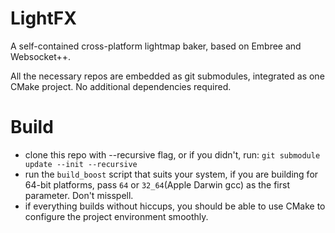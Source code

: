 # LightFX
A self-contained cross-platform lightmap baker,
based on Embree and Websocket++.

All the necessary repos are embedded as git submodules,
integrated as one CMake project. No additional dependencies required.

# Build
* clone this repo with --recursive flag, or if you didn't, run:
`git submodule update --init --recursive`
* run the `build_boost` script that suits your system, if you are building for 64-bit platforms, pass `64` or `32_64`(Apple Darwin gcc) as the first parameter. Don't misspell.
* if everything builds without hiccups, you should be able to use CMake to configure the project environment smoothly.
